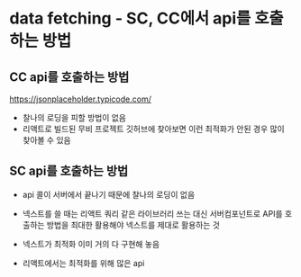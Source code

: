 # data fetching - SC, CC에서 api를 호출하는 방법

## CC api를 호출하는 방법

https://jsonplaceholder.typicode.com/

- 찰나의 로딩을 피할 방법이 없음
- 리액트로 빌드된 무비 프로젝트 깃허브에 찾아보면 이런 최적화가 안된 경우 많이 찾아볼 수 있음

## SC api를 호출하는 방법

- api 콜이 서버에서 끝나기 때문에 찰나의 로딩이 없음
- 넥스트를 쓸 때는 리액트 쿼리 같은 라이브러리 쓰는 대신 서버컴포넌트로 API를 호출하는 방법을 최대한 활용해야 넥스트를 제대로 활용하는 것
- 넥스트가 최적화 이미 거의 다 구현해 놓음

- 리액트에서는 최적화를 위해 많은 api
